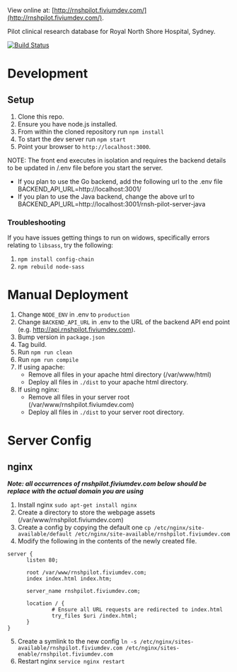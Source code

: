 View online at: [http://rnshpilot.fiviumdev.com/](http://rnshpilot.fiviumdev.com/).

Pilot clinical research database for Royal North Shore Hospital, Sydney.

[![Build Status](https://travis-ci.org/FiviumAustralia/RNSH-Pilot.svg?branch=master)](https://travis-ci.org/FiviumAustralia/RNSH-Pilot)

# Development

## Setup

1. Clone this repo.
2. Ensure you have node.js installed.
3. From within the cloned repository run `npm install`
4. To start the dev server run `npm start`
5. Point your browser to `http://localhost:3000`.

NOTE:
The front end executes in isolation and requires the backend details to be updated in /.env file before you start the server.
- If you plan to use the Go backend, add the following url to the .env file
  BACKEND_API_URL=http://localhost:3001/
- If you plan to use the Java backend, change the above url to
  BACKEND_API_URL=http://localhost:3001/rnsh-pilot-server-java

### Troubleshooting

If you have issues getting things to run on widows, specifically errors relating to `libsass`, try the following:

1. `npm install config-chain`
2. `npm rebuild node-sass`

# Manual Deployment

1. Change `NODE_ENV` in .env to `production`
2. Change `BACKEND_API_URL` in .env to the URL of the backend API end point (e.g. http://api.rnshpilot.fiviumdev.com).
3. Bump version in `package.json`
4. Tag build.
5. Run `npm run clean`
6. Run `npm run compile`
7. If using apache:
    * Remove all files in your apache html directory (/var/www/html)
    * Deploy all files in `./dist` to your apache html directory.
8. If using nginx:
    * Remove all files in your server root (/var/www/rnshpilot.fiviumdev.com)
    * Deploy all files in `./dist` to your server root directory.

# Server Config

## nginx

***Note: all occurrences of rnshpilot.fiviumdev.com below should be replace with the actual domain you are using***

1. Install nginx `sudo apt-get install nginx`
2. Create a directory to store the webpage assets (/var/www/rnshpilot.fiviumdev.com)
3. Create a config by copying the default one `cp /etc/nginx/site-available/default /etc/nginx/site-available/rnshpilot.fiviumdev.com`
4. Modify the following in the contents of the newly created file.
  ```
server {
        listen 80;

        root /var/www/rnshpilot.fiviumdev.com;
        index index.html index.htm;

        server_name rnshpilot.fiviumdev.com;

        location / {
                # Ensure all URL requests are redirected to index.html
                try_files $uri /index.html;
        }
}
```
5. Create a symlink to the new config `ln -s /etc/nginx/sites-available/rnshpilot.fiviumdev.com /etc/nginx/sites-enable/rnshpilot.fiviumdev.com`
6. Restart nginx `service nginx restart`
